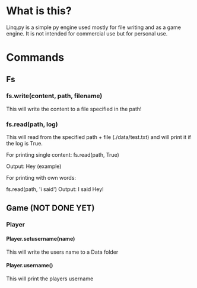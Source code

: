 # What is this?
Linq.py is a simple py engine used mostly for file writing and as a game engine. It is not intended for commercial use but for personal use.
# Commands
## Fs
### fs.write(content, path, filename) 
This will write the content to a file specified in the path!
### fs.read(path, log)
This will read from the specified path + file (./data/test.txt) and will print it if the log is True.

For printing single content:
fs.read(path, True)

Output: Hey (example)

For printing with own words:

fs.read(path, 'i said')
Output: I said Hey!

## Game (NOT DONE YET)

### Player
#### Player.setusername(name)
This will write the users name to a Data folder

#### Player.username()
This will print the players username
